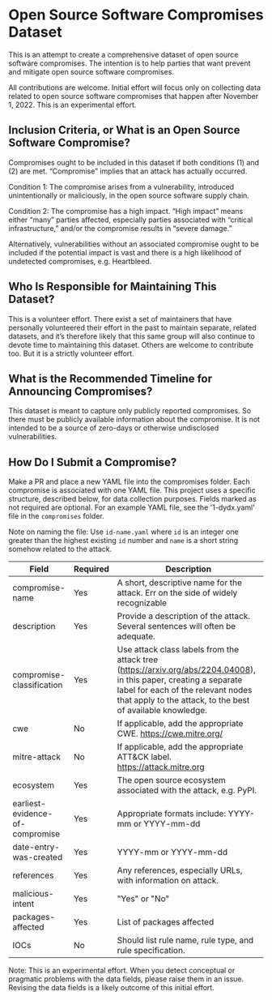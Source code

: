 # Open Source Software Compromises Dataset

This is an attempt to create a comprehensive dataset of open source software compromises. The intention is to help parties that want prevent and mitigate open source software compromises.

All contributions are welcome. Initial effort will focus only on collecting data related to open source software compromises that happen after November 1, 2022. This is an experimental effort.

## Inclusion Criteria, or What is an Open Source Software Compromise?

Compromises ought to be included in this dataset if both conditions (1) and (2) are met. “Compromise” implies that an attack has actually occurred.

Condition 1: The compromise arises from a vulnerability, introduced unintentionally or maliciously, in the open source software supply chain.

Condition 2: The compromise has a high impact. “High impact” means either “many” parties affected, especially parties associated with “critical infrastructure,” and/or the compromise results in “severe damage.”

Alternatively, vulnerabilities without an associated compromise ought to be included if the potential impact is vast and there is a high likelihood of undetected compromises, e.g. Heartbleed.


## Who Is Responsible for Maintaining This Dataset?

This is a volunteer effort. There exist a set of maintainers that have personally volunteered their effort in the past to maintain separate, related datasets, and it’s therefore likely that this same group will also continue to devote time to maintaining this dataset. Others are welcome to contribute too. But it is a strictly volunteer effort.

## What is the Recommended Timeline for Announcing Compromises?

This dataset is meant to capture only publicly reported compromises. So there must be publicly available information about the compromise. It is not intended to be a source of zero-days or otherwise undisclosed vulnerabilities.

## How Do I Submit a Compromise?

Make a PR and place a new YAML file into the compromises folder. Each compromise is associated with one YAML file. This project uses a specific structure, described below, for data collection purposes. Fields marked as not required are optional. For an example YAML file, see the '1-dydx.yaml' file in the `compromises` folder.

Note on naming the file: Use `id-name.yaml` where `id` is an integer one greater than the highest existing `id` number and `name` is a short string somehow related to the attack. 

| Field                           | Required  | Description    |
| -------------                   | --------- | -------------  |
| compromise-name                 | Yes       |  A short, descriptive name for the attack. Err on the side of widely recognizable  |
| description                     | Yes       |  Provide a description of the attack. Several sentences will often be adequate.  |
| compromise-classification       | Yes       |  Use attack class labels from the attack tree (https://arxiv.org/abs/2204.04008), in this paper, creating a separate label for each of the relevant nodes that apply to the attack, to the best of available knowledge.  |
| cwe                             | No        |  If applicable, add the appropriate CWE. https://cwe.mitre.org/  |
| mitre-attack                    | No        |  If applicable, add the appropriate ATT&CK label. https://attack.mitre.org   |
| ecosystem                       | Yes       |  The open source ecosystem associated with the attack, e.g. PyPI.  |
| earliest-evidence-of-compromise | Yes       |  Appropriate formats include: YYYY-mm or YYYY-mm-dd  |
| date-entry-was-created          | Yes       |  YYYY-mm or YYYY-mm-dd  |
| references                      | Yes       |  Any references, especially URLs, with information on attack. |
| malicious-intent                | Yes       |  "Yes" or "No" |
| packages-affected               | Yes       |  List of packages affected |
| IOCs                            | No        |  Should list rule name, rule type, and rule specification. |

Note: This is an experimental effort. When you detect conceptual or pragmatic problems with the data fields, please raise them in an issue. Revising the data fields is a likely outcome of this initial effort.
